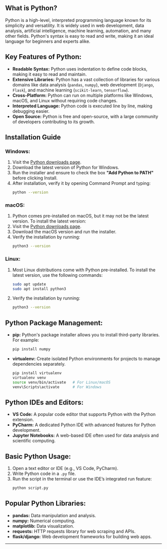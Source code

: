 ## What is Python?

Python is a high-level, interpreted programming language known for its simplicity and versatility. It is widely used in web development, data analysis, artificial intelligence, machine learning, automation, and many other fields. Python's syntax is easy to read and write, making it an ideal language for beginners and experts alike.

## Key Features of Python:
- **Readable Syntax:** Python uses indentation to define code blocks, making it easy to read and maintain.
- **Extensive Libraries:** Python has a vast collection of libraries for various domains like data analysis (`pandas`, `numpy`), web development (`Django`, `Flask`), and machine learning (`scikit-learn`, `tensorflow`).
- **Cross-Platform:** Python can run on multiple platforms like Windows, macOS, and Linux without requiring code changes.
- **Interpreted Language:** Python code is executed line by line, making debugging easier.
- **Open Source:** Python is free and open-source, with a large community of developers contributing to its growth.

## Installation Guide

### Windows:
1. Visit the [Python downloads page](https://www.python.org/downloads/).
2. Download the latest version of Python for Windows.
3. Run the installer and ensure to check the box **"Add Python to PATH"** before clicking Install.
4. After installation, verify it by opening Command Prompt and typing:
   ```bash
   python --version
   ```

### macOS:
1. Python comes pre-installed on macOS, but it may not be the latest version. To install the latest version:
2. Visit the [Python downloads page](https://www.python.org/downloads/).
3. Download the macOS version and run the installer.
4. Verify the installation by running:
   ```bash
   python3 --version
   ```

### Linux:
1. Most Linux distributions come with Python pre-installed. To install the latest version, use the following commands:
   ```bash
   sudo apt update
   sudo apt install python3
   ```

2. Verify the installation by running:
   ```bash
   python3 --version
   ```

## Python Package Management:
- **pip:** Python's package installer allows you to install third-party libraries. For example:
   ```bash
   pip install numpy
   ```

- **virtualenv:** Create isolated Python environments for projects to manage dependencies separately.
   ```bash
   pip install virtualenv
   virtualenv venv
   source venv/bin/activate   # For Linux/macOS
   venv\Scripts\activate      # For Windows
   ```

## Python IDEs and Editors:
- **VS Code:** A popular code editor that supports Python with the Python extension.
- **PyCharm:** A dedicated Python IDE with advanced features for Python development.
- **Jupyter Notebooks:** A web-based IDE often used for data analysis and scientific computing.

## Basic Python Usage:
1. Open a text editor or IDE (e.g., VS Code, PyCharm).
2. Write Python code in a `.py` file.
3. Run the script in the terminal or use the IDE’s integrated run feature:
   ```bash
   python script.py
   ```

## Popular Python Libraries:
- **pandas:** Data manipulation and analysis.
- **numpy:** Numerical computing.
- **matplotlib:** Data visualization.
- **requests:** HTTP requests library for web scraping and APIs.
- **flask/django:** Web development frameworks for building web apps.

---
